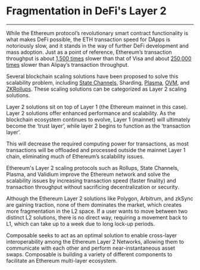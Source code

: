 # Fragmentation in DeFi's Layer 2

---

While the Ethereum protocol’s revolutionary smart contract functionality is what makes DeFi possible, the ETH transaction speed for DApps is notoriously slow, and it stands in the way of further DeFi development and mass adoption. Just as a point of reference, Ethereum’s transaction throughput is about [1,500 times](https://hackernoon.com/the-blockchain-scalability-problem-the-race-for-visa-like-transaction-speed-5cce48f9d44) slower than that of Visa and about [250,000 times](https://www.barrons.com/articles/alibaba-records-25-3-billion-in-singles-day-sales-1510538618) slower than Alipay’s transaction throughput. 

Several blockchain scaling solutions have been proposed to solve this scalability problem, including [State Channels](https://l4.ventures/papers/statechannels.pdf), Sharding, [Plasma](https://plasma.io/plasma.pdf), [OVM](https://optimism.io/), and [ZKRollups](https://github.com/PlasmNetwork/ZKRollups). These scaling solutions can be categorized as Layer 2 scaling solutions.

Layer 2 solutions sit on top of Layer 1 (the Ethereum mainnet in this case). Layer 2 solutions offer enhanced performance and scalability. As the blockchain ecosystem continues to evolve, Layer 1 (mainnet) will ultimately become the ‘trust layer’, while layer 2 begins to function as the ‘transaction layer’. 

This will decrease the required computing power for transactions, as most transactions will be offloaded and processed outside the mainnet Layer 1 chain, eliminating much of Ethereum’s scalability issues.

Ethereum's Layer 2 scaling protocols such as Rollups, State Channels, Plasma, and Validium improve the Ethereum network and solve the scalability issues by increasing transaction speed (faster finality) and transaction throughput without sacrificing decentralization or security. 

Although the Ethereum Layer 2 solutions like Polygon, Arbitrum, and zkSync are gaining traction, none of them dominates the market, which creates more fragmentation in the L2 space. If a user wants to move between two distinct L2 solutions, there is no direct way, requiring a movement back to L1, which can take up to a week due to long lock-up periods. 

Composable seeks to act as an optimal solution to enable cross-layer interoperability among the Ethereum Layer 2 Networks, allowing them to communicate with each other and perform near-instantaneous asset swaps. Composable is building a variety of different components to facilitate an Ethereum multi-layer ecosystem. 
